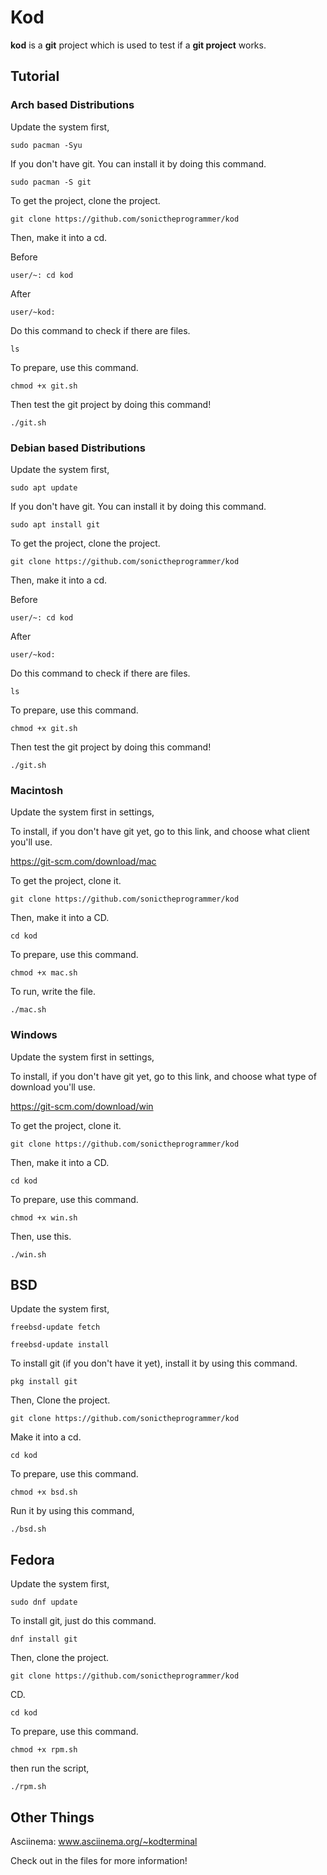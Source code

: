 # Kod
**kod** is a **git** project which is used to test if a **git project** works.

## Tutorial
### Arch based Distributions
Update the system first,

`sudo pacman -Syu`

If you don't have git. You can install it by doing this command.

`sudo pacman -S git`

To get the project, clone the project.

`git clone https://github.com/sonictheprogrammer/kod`

Then, make it into a cd.

Before

`user/~: cd kod`

After

`user/~kod:`

Do this command to check if there are files.

`ls`

To prepare, use this command.

`chmod +x git.sh`

Then test the git project by doing this command!

`./git.sh`

### Debian based Distributions

Update the system first,

`sudo apt update`

If you don't have git. You can install it by doing this command.

`sudo apt install git`

To get the project, clone the project.

`git clone https://github.com/sonictheprogrammer/kod`

Then, make it into a cd.

Before

`user/~: cd kod`

After

`user/~kod:`

Do this command to check if there are files.

`ls`

To prepare, use this command.

`chmod +x git.sh`

Then test the git project by doing this command!

`./git.sh`

### Macintosh

Update the system first in settings,

To install, if you don't have git yet, go to this link, and choose what client you'll use.

https://git-scm.com/download/mac

To get the project, clone it.

`git clone https://github.com/sonictheprogrammer/kod`

Then, make it into a CD.

`cd kod`

To prepare, use this command.

`chmod +x mac.sh`

To run, write the file.

`./mac.sh`

### Windows

Update the system first in settings,

To install, if you don't have git yet, go to this link, and choose what type of download you'll use.

https://git-scm.com/download/win

To get the project, clone it.

`git clone https://github.com/sonictheprogrammer/kod`

Then, make it into a CD.

`cd kod`

To prepare, use this command.

`chmod +x win.sh`

Then, use this.

`./win.sh`

## BSD

Update the system first,

`freebsd-update fetch`

`freebsd-update install`

To install git (if you don't have it yet), install it by using this command.

`pkg install git`

Then, Clone the project.

`git clone https://github.com/sonictheprogrammer/kod`

Make it into a cd.

`cd kod`

To prepare, use this command.

`chmod +x bsd.sh`

Run it by using this command,

`./bsd.sh`


## Fedora

Update the system first,

`sudo dnf update`

To install git, just do this command.

`dnf install git`

Then, clone the project.

`git clone https://github.com/sonictheprogrammer/kod`

CD.

`cd kod`

To prepare, use this command.

`chmod +x rpm.sh`

then run the script, 

`./rpm.sh`

## Other Things

Asciinema: www.asciinema.org/~kodterminal

Check out in the files for more information!
